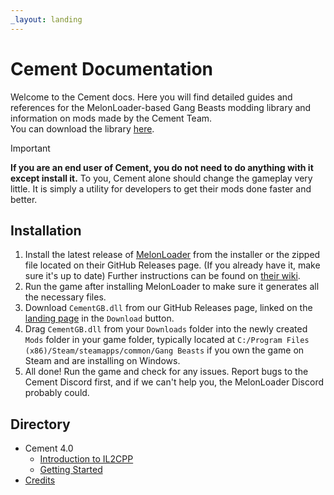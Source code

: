 ```yaml
---
_layout: landing
---
```


# Cement Documentation

Welcome to the Cement docs. Here you will find detailed guides and references for the MelonLoader-based Gang Beasts modding library and information on mods made by the Cement Team.  
You can download the library [here](../).

> [!IMPORTANT]
> **If you are an end user of Cement, you do not need to do anything with it except install it.** To you, Cement alone should change the gameplay very little. It is simply a utility for developers to get their mods done faster and better.

## Installation

1. Install the latest release of [MelonLoader](https://github.com/LavaGang/MelonLoader/releases/latest/) from the installer or the zipped file located on their GitHub Releases page. (If you already have it, make sure it's up to date) Further instructions can be found on [their wiki](https://melonwiki.xyz/#/).
2. Run the game after installing MelonLoader to make sure it generates all the necessary files.
3. Download `CementGB.dll` from our GitHub Releases page, linked on the [landing page](../) in the `Download` button.
4. Drag `CementGB.dll` from your `Downloads` folder into the newly created `Mods` folder in your game folder, typically located at `C:/Program Files (x86)/Steam/steamapps/common/Gang Beasts` if you own the game on Steam and are installing on Windows.
5. All done! Run the game and check for any issues. Report bugs to the Cement Discord first, and if we can't help you, the MelonLoader Discord probably could.

## Directory

- Cement 4.0
  - [Introduction to IL2CPP](guides/introduction-to-il2cpp.md)
  - [Getting Started](guides/getting-started.md)
- [Credits](guides/credits.md)
